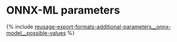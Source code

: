 # ONNX-ML parameters

{% include [reusage-export-formats-additional-parameters__onnx-model__possible-values](../_includes/work_src/reusage-export-formats/additional-parameters__onnx-model__possible-values.md) %}



